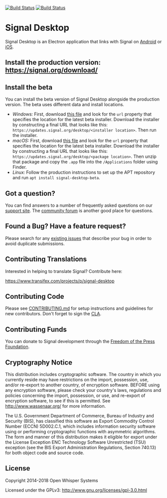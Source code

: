 [![Build Status](https://travis-ci.org/signalapp/Signal-Desktop.svg?branch=master)](https://travis-ci.org/signalapp/Signal-Desktop)
[![Build Status](https://camo.githubusercontent.com/8c27eda13147366d77d2827468e77e9ab5a98b90/68747470733a2f2f63692e6170707665796f722e636f6d2f6170692f70726f6a656374732f7374617475732f6769746875622f7369676e616c6170702f5369676e616c2d4465736b746f703f6272616e63683d6d6173746572267376673d74727565)](https://ci.appveyor.com/project/Signal-Desktop/signal-desktop)

Signal Desktop
==========================

Signal Desktop is an Electron application that links with Signal
on [Android](https://github.com/signalapp/Signal-Android)
or [iOS](https://github.com/signalapp/Signal-iOS).

## Install the production version: https://signal.org/download/

## Install the beta

You can install the beta version of Signal Desktop alongside the production version. The beta uses different data and install locations.

* _Windows:_ First, download [this file](https://updates.signal.org/desktop/beta.yml) and look for the `url` property that specifies the location for the latest beta installer. Download the installer by constructing a final URL that looks like this: `https://updates.signal.org/desktop/<installer location>`. Then run the installer.
* _macOS:_ First, download [this file](https://updates.signal.org/desktop/beta-mac.yml) and look for the `url` property that specifies the location for the latest beta installer. Download the installer by constructing a final URL that looks like this: `https://updates.signal.org/desktop/<package location>`. Then unzip that package and copy the `.app` file into the `/Applications` folder using Finder.
* _Linux:_ Follow the production instructions to set up the APT repository and run `apt install signal-desktop-beta`.

## Got a question?

You can find answers to a number of frequently asked questions on our [support site](https://support.signal.org/).
The [community forum](https://community.signalusers.org/) is another good place for questions.

## Found a Bug? Have a feature request?

Please search for any [existing issues](https://github.com/signalapp/Signal-Desktop/issues) that describe your bug in order to avoid duplicate submissions.

## Contributing Translations

Interested in helping to translate Signal? Contribute here:

https://www.transifex.com/projects/p/signal-desktop

## Contributing Code

Please see [CONTRIBUTING.md](https://github.com/signalapp/Signal-Desktop/blob/master/CONTRIBUTING.md)
for setup instructions and guidelines for new contributors. Don't forget to sign the [CLA](https://signal.org/cla/).

## Contributing Funds

You can donate to Signal development through the [Freedom of the Press Foundation](https://freedom.press/crowdfunding/signal/).

## Cryptography Notice

This distribution includes cryptographic software. The country in which you currently reside may have restrictions on the import, possession, use, and/or re-export to another country, of encryption software.
BEFORE using any encryption software, please check your country's laws, regulations and policies concerning the import, possession, or use, and re-export of encryption software, to see if this is permitted.
See <http://www.wassenaar.org/> for more information.

The U.S. Government Department of Commerce, Bureau of Industry and Security (BIS), has classified this software as Export Commodity Control Number (ECCN) 5D002.C.1, which includes information security software using or performing cryptographic functions with asymmetric algorithms.
The form and manner of this distribution makes it eligible for export under the License Exception ENC Technology Software Unrestricted (TSU) exception (see the BIS Export Administration Regulations, Section 740.13) for both object code and source code.

## License

Copyright 2014-2018 Open Whisper Systems

Licensed under the GPLv3: http://www.gnu.org/licenses/gpl-3.0.html

